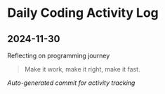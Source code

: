 # Daily Coding Activity Log

## 2024-11-30

Reflecting on programming journey

> Make it work, make it right, make it fast.

*Auto-generated commit for activity tracking*
